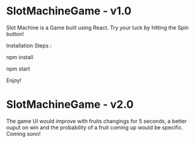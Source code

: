 # SlotMachineGame - v1.0

Slot Machine is a Game built using React. Try your luck by hitting the Spin button!

Installation Steps :

npm install

npm start

Enjoy!

# SlotMachineGame - v2.0 

The game UI would improve with fruits changings for 5 seconds, a better ouput on win and the probability of a fruit coming up would be specific. Coming sonn!
